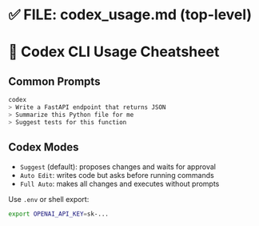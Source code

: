# ✅ FILE: codex_usage.md (top-level)
# 🧠 Codex CLI Usage Cheatsheet

## Common Prompts
```bash
codex
> Write a FastAPI endpoint that returns JSON
> Summarize this Python file for me
> Suggest tests for this function
```

## Codex Modes
- `Suggest` (default): proposes changes and waits for approval
- `Auto Edit`: writes code but asks before running commands
- `Full Auto`: makes all changes and executes without prompts

Use `.env` or shell export:
```bash
export OPENAI_API_KEY=sk-...
```
